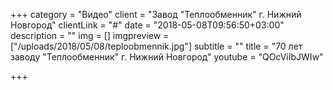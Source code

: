 +++
category = "Видео"
client = "Завод \"Теплообменник\" г. Нижний Новгород"
clientLink = "#"
date = "2018-05-08T09:56:50+03:00"
description = ""
img = []
imgpreview = ["/uploads/2018/05/08/teploobmennik.jpg"]
subtitle = ""
title = "70 лет заводу \"Теплообменник\" г.&nbsp;Нижний Новгород"
youtube = "QOcViIbJWIw"

+++
